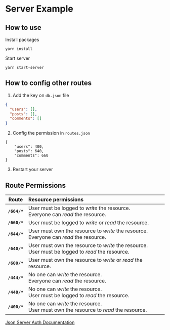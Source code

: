 # Server Example

## How to use

Install packages

```
yarn install
```

Start server

```
yarn start-server
```

## How to config other routes

1. Add the key on `db.json` file

```json
{
  "users": [],
  "posts": [],
  "comments": []
}
```

2. Config the permission in `routes.json`

```
{
    "users": 400,
    "posts": 640,
    "comments": 660
}
```

3. Restart your server

## Route Permissions

|    Route     | Resource permissions                                                                                 |
| :----------: | :--------------------------------------------------------------------------------------------------- |
| **`/664/*`** | User must be logged to _write_ the resource. <br> Everyone can _read_ the resource.                  |
| **`/660/*`** | User must be logged to _write_ or _read_ the resource.                                               |
| **`/644/*`** | User must own the resource to _write_ the resource. <br> Everyone can _read_ the resource.           |
| **`/640/*`** | User must own the resource to _write_ the resource. <br> User must be logged to _read_ the resource. |
| **`/600/*`** | User must own the resource to _write_ or _read_ the resource.                                        |
| **`/444/*`** | No one can _write_ the resource. <br> Everyone can _read_ the resource.                              |
| **`/440/*`** | No one can _write_ the resource. <br> User must be logged to _read_ the resource.                    |
| **`/400/*`** | No one can _write_ the resource. <br> User must own the resource to _read_ the resource.             |

[Json Server Auth Documentation](https://github.com/jeremyben/json-server-auth/blob/master/README.MD)
